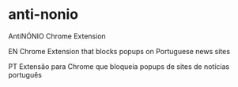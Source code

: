 # anti-nonio
AntiNÓNIO Chrome Extension

EN
Chrome Extension that blocks popups on Portuguese news sites

PT
Extensão para Chrome que bloqueia popups de sites de notícias português
